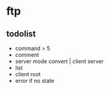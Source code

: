 # ftp

## todolist
- command > 5
- comment
- server mode convert | client server
- list
- client root
- error if no state
